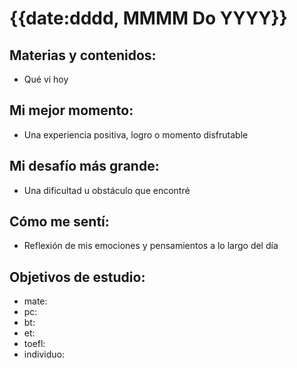 # {{date:dddd, MMMM Do YYYY}}

## Materias y contenidos:
- Qué vi hoy
## Mi mejor momento:
- Una experiencia positiva, logro o momento disfrutable

## Mi desafío más grande:
- Una dificultad u obstáculo que encontré

## Cómo me sentí:
- Reflexión de mis emociones y pensamientos a lo largo del día

## Objetivos de estudio:
- mate:
- pc:
- bt:
- et:
- toefl:
- individuo:

